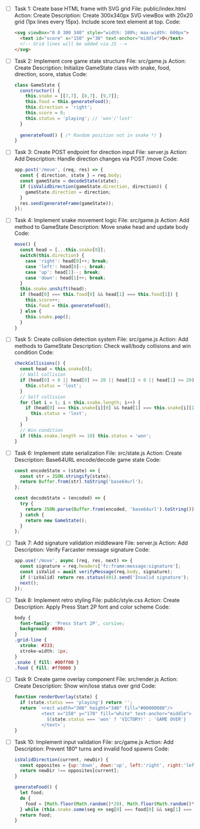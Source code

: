 - [ ] Task 1: Create base HTML frame with SVG grid
  File: public/index.html
  Action: Create
  Description: Create 300x340px SVG viewBox with 20x20 grid (1px lines every 15px). Include score text element at top.
  Code:
  ```html
  <svg viewBox="0 0 300 340" style="width: 100%; max-width: 600px">
    <text id="score" x="150" y="30" text-anchor="middle">0</text>
    <!-- Grid lines will be added via JS -->
  </svg>
  ```

- [ ] Task 2: Implement core game state structure
  File: src/game.js
  Action: Create
  Description: Initialize GameState class with snake, food, direction, score, status
  Code:
  ```javascript
  class GameState {
    constructor() {
      this.snake = [[7,7], [8,7], [9,7]];
      this.food = this.generateFood();
      this.direction = 'right';
      this.score = 0;
      this.status = 'playing'; // 'won'/'lost'
    }
    
    generateFood() { /* Random position not in snake */ }
  }
  ```

- [ ] Task 3: Create POST endpoint for direction input
  File: server.js
  Action: Add
  Description: Handle direction changes via POST /move
  Code:
  ```javascript
  app.post('/move', (req, res) => {
    const { direction, state } = req.body;
    const gameState = decodeState(state);
    if (isValidDirection(gameState.direction, direction)) {
      gameState.direction = direction;
    }
    res.send(generateFrame(gameState));
  });
  ```

- [ ] Task 4: Implement snake movement logic
  File: src/game.js
  Action: Add method to GameState
  Description: Move snake head and update body
  Code:
  ```javascript
  move() {
    const head = [...this.snake[0]];
    switch(this.direction) {
      case 'right': head[0]++; break;
      case 'left': head[0]--; break;
      case 'up': head[1]--; break;
      case 'down': head[1]++; break;
    }
    this.snake.unshift(head);
    if (head[0] === this.food[0] && head[1] === this.food[1]) {
      this.score++;
      this.food = this.generateFood();
    } else {
      this.snake.pop();
    }
  }
  ```

- [ ] Task 5: Create collision detection system
  File: src/game.js
  Action: Add methods to GameState
  Description: Check wall/body collisions and win condition
  Code:
  ```javascript
  checkCollisions() {
    const head = this.snake[0];
    // Wall collision
    if (head[0] < 0 || head[0] >= 20 || head[1] < 0 || head[1] >= 20) {
      this.status = 'lost';
    }
    // Self collision
    for (let i = 1; i < this.snake.length; i++) {
      if (head[0] === this.snake[i][0] && head[1] === this.snake[i][1]) {
        this.status = 'lost';
      }
    }
    // Win condition
    if (this.snake.length >= 10) this.status = 'won';
  }
  ```

- [ ] Task 6: Implement state serialization
  File: src/state.js
  Action: Create
  Description: Base64URL encode/decode game state
  Code:
  ```javascript
  const encodeState = (state) => {
    const str = JSON.stringify(state);
    return Buffer.from(str).toString('base64url');
  };

  const decodeState = (encoded) => {
    try {
      return JSON.parse(Buffer.from(encoded, 'base64url').toString());
    } catch {
      return new GameState();
    }
  };
  ```

- [ ] Task 7: Add signature validation middleware
  File: server.js
  Action: Add
  Description: Verify Farcaster message signature
  Code:
  ```javascript
  app.use('/move', async (req, res, next) => {
    const signature = req.headers['fc:frame:message:signature'];
    const isValid = await verifyMessage(req.body, signature);
    if (!isValid) return res.status(401).send('Invalid signature');
    next();
  });
  ```

- [ ] Task 8: Implement retro styling
  File: public/style.css
  Action: Create
  Description: Apply Press Start 2P font and color scheme
  Code:
  ```css
  body {
    font-family: 'Press Start 2P', cursive;
    background: #000;
  }
  .grid-line {
    stroke: #333;
    stroke-width: 1px;
  }
  .snake { fill: #00ff00 }
  .food { fill: #ff0000 }
  ```

- [ ] Task 9: Create game overlay component
  File: src/render.js
  Action: Create
  Description: Show win/lose status over grid
  Code:
  ```javascript
  function renderOverlay(state) {
    if (state.status === 'playing') return '';
    return `<rect width="300" height="340" fill="#00000080"/>
            <text x="150" y="170" fill="white" text-anchor="middle">
              ${state.status === 'won' ? 'VICTORY!' : 'GAME OVER'}
            </text>`;
  }
  ```

- [ ] Task 10: Implement input validation
  File: src/game.js
  Action: Add
  Description: Prevent 180° turns and invalid food spawns
  Code:
  ```javascript
  isValidDirection(current, newDir) {
    const opposites = {up:'down', down:'up', left:'right', right:'left'};
    return newDir !== opposites[current];
  }

  generateFood() {
    let food;
    do {
      food = [Math.floor(Math.random()*20), Math.floor(Math.random()*20)];
    } while (this.snake.some(seg => seg[0] === food[0] && seg[1] === food[1]));
    return food;
  }
  ```